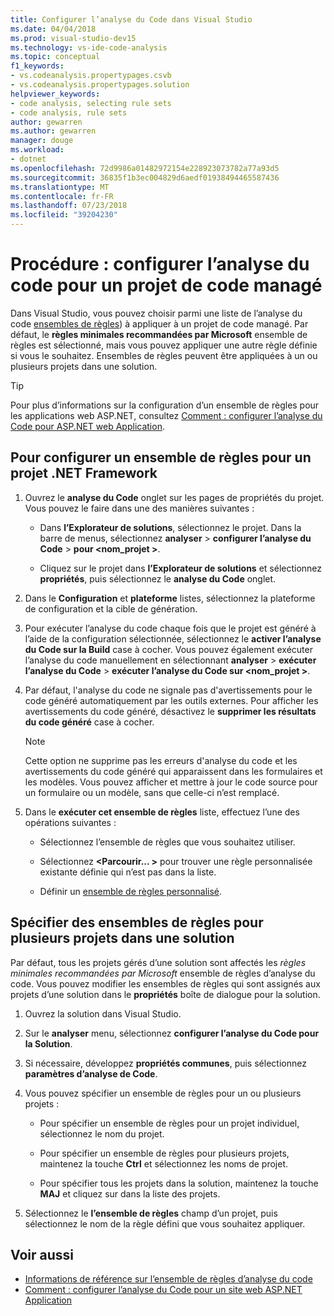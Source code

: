 ```yaml
---
title: Configurer l’analyse du Code dans Visual Studio
ms.date: 04/04/2018
ms.prod: visual-studio-dev15
ms.technology: vs-ide-code-analysis
ms.topic: conceptual
f1_keywords:
- vs.codeanalysis.propertypages.csvb
- vs.codeanalysis.propertypages.solution
helpviewer_keywords:
- code analysis, selecting rule sets
- code analysis, rule sets
author: gewarren
ms.author: gewarren
manager: douge
ms.workload:
- dotnet
ms.openlocfilehash: 72d9986a01482972154e228923073782a77a93d5
ms.sourcegitcommit: 36835f1b3ec004829d6aedf01938494465587436
ms.translationtype: MT
ms.contentlocale: fr-FR
ms.lasthandoff: 07/23/2018
ms.locfileid: "39204230"
---
```

# <a name="how-to-configure-code-analysis-for-a-managed-code-project"></a>Procédure : configurer l’analyse du code pour un projet de code managé

Dans Visual Studio, vous pouvez choisir parmi une liste de l’analyse du code [ensembles de règles](../code-quality/rule-set-reference.md)) à appliquer à un projet de code managé. Par défaut, le **règles minimales recommandées par Microsoft** ensemble de règles est sélectionné, mais vous pouvez appliquer une autre règle définie si vous le souhaitez. Ensembles de règles peuvent être appliquées à un ou plusieurs projets dans une solution.

> [!TIP]
> Pour plus d’informations sur la configuration d’un ensemble de règles pour les applications web ASP.NET, consultez [Comment : configurer l’analyse du Code pour ASP.NET web Application](../code-quality/how-to-configure-code-analysis-for-an-aspnet-web-application.md).

## <a name="to-configure-a-rule-set-for-a-net-framework-project"></a>Pour configurer un ensemble de règles pour un projet .NET Framework

1. Ouvrez le **analyse du Code** onglet sur les pages de propriétés du projet. Vous pouvez le faire dans une des manières suivantes :

   - Dans **l’Explorateur de solutions**, sélectionnez le projet. Dans la barre de menus, sélectionnez **analyser** > **configurer l’analyse du Code** > **pour \<nom_projet >**.

   - Cliquez sur le projet dans **l’Explorateur de solutions** et sélectionnez **propriétés**, puis sélectionnez le **analyse du Code** onglet.

1. Dans le **Configuration** et **plateforme** listes, sélectionnez la plateforme de configuration et la cible de génération.

1. Pour exécuter l’analyse du code chaque fois que le projet est généré à l’aide de la configuration sélectionnée, sélectionnez le **activer l’analyse du Code sur la Build** case à cocher. Vous pouvez également exécuter l’analyse du code manuellement en sélectionnant **analyser** > **exécuter l’analyse du Code** > **exécuter l’analyse du Code sur \<nom_projet >**.

1. Par défaut, l'analyse du code ne signale pas d'avertissements pour le code généré automatiquement par les outils externes. Pour afficher les avertissements du code généré, désactivez le **supprimer les résultats du code généré** case à cocher.

    > [!NOTE]
    > Cette option ne supprime pas les erreurs d'analyse du code et les avertissements du code généré qui apparaissent dans les formulaires et les modèles. Vous pouvez afficher et mettre à jour le code source pour un formulaire ou un modèle, sans que celle-ci n’est remplacé.

1. Dans le **exécuter cet ensemble de règles** liste, effectuez l’une des opérations suivantes :

    - Sélectionnez l’ensemble de règles que vous souhaitez utiliser.

    - Sélectionnez  **\<Parcourir... >** pour trouver une règle personnalisée existante définie qui n’est pas dans la liste.

    - Définir un [ensemble de règles personnalisé](../code-quality/how-to-create-a-custom-rule-set.md).

## <a name="specify-rule-sets-for-multiple-projects-in-a-solution"></a>Spécifier des ensembles de règles pour plusieurs projets dans une solution

Par défaut, tous les projets gérés d’une solution sont affectés les *règles minimales recommandées par Microsoft* ensemble de règles d’analyse du code. Vous pouvez modifier les ensembles de règles qui sont assignés aux projets d’une solution dans le **propriétés** boîte de dialogue pour la solution.

1. Ouvrez la solution dans Visual Studio.

2. Sur le **analyser** menu, sélectionnez **configurer l’analyse du Code pour la Solution**.

3. Si nécessaire, développez **propriétés communes**, puis sélectionnez **paramètres d’analyse de Code**.

4. Vous pouvez spécifier un ensemble de règles pour un ou plusieurs projets :

    - Pour spécifier un ensemble de règles pour un projet individuel, sélectionnez le nom du projet.

    - Pour spécifier un ensemble de règles pour plusieurs projets, maintenez la touche **Ctrl** et sélectionnez les noms de projet.

    - Pour spécifier tous les projets dans la solution, maintenez la touche **MAJ** et cliquez sur dans la liste des projets.

5. Sélectionnez le **l’ensemble de règles** champ d’un projet, puis sélectionnez le nom de la règle défini que vous souhaitez appliquer.

## <a name="see-also"></a>Voir aussi

- [Informations de référence sur l’ensemble de règles d’analyse du code](../code-quality/rule-set-reference.md)
- [Comment : configurer l’analyse du Code pour un site web ASP.NET Application](../code-quality/how-to-configure-code-analysis-for-an-aspnet-web-application.md)